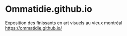 # Ommatidie.github.io
Exposition des finissants en art visuels au vieux montréal
https://ommatidie.github.io/ 
